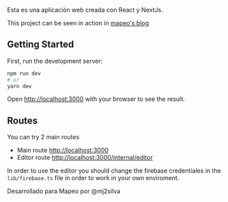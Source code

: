 Esta es una aplicación web creada con React y NextJs.

This project can be seen in action in [mapeo's blog](https://blog.mapeo.pe)

## Getting Started

First, run the development server:

```bash
npm run dev
# or
yarn dev
```

Open [http://localhost:3000](http://localhost:3000) with your browser to see the result.

## Routes

You can try 2 main routes

- Main route [http://localhost:3000](http://localhost:3000)
- Editor route [http://localhost:3000/internal/editor](http://localhost:3000/internal/editor)

In order to use the editor you should change the firebase credentiales in the `lib/firebase.ts` file in order to work in your own enviroment.

Desarrollado para Mapeo por @mj2silva
